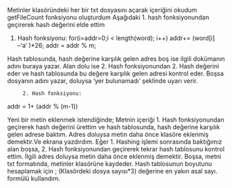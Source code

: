 Metinler klasöründeki her bir txt dosyasını açarak içeriğini okudum
getFileCount fonksiyonu oluşturdum
Aşağıdaki 1. hash fonksiyonundan geçirerek hash değerini elde ettim 
1. Hash fonksiyonu: 
		for(i=addr=0;i < length(word); i++) 
addr+=  (word[i] –‘a’ )*26;
addr = addr % m;

Hash tablosunda, hash değerine karşılık gelen adres boş ise ilgili dokümanın adını buraya yazar. Alan dolu ise 2. Hash fonksiyonundan 2. Hash değerini eder ve hash tablosunda bu değere karşılık gelen adresi kontrol eder. Boşsa dosyanın adını yazar, doluysa ‘yer bulunamadı’ şeklinde uyarı verir. 

         2. Hash fonksiyonu:
addr  =  1+ (addr % (m-1))

Yeni bir metin eklenmek istendiğinde;
Metnin içeriği 1. Hash fonksiyonundan geçirerek hash değerini ürettim ve hash tablosunda, hash değerine karşılık gelen adrese baktım. Adres doluysa metin daha önce klasöre eklenmiş demektir.Ve ekrana yazdırdım.
Eğer 1. Hashing işlemi sonrasında baktığımız alan boşsa, 2. Hash fonksiyonundan geçirerek tekrar hash tablosunu kontrol ettim. İlgili adres doluysa metin daha önce eklenmiş demektir. Boşsa, metni txt formatında, metinler klasörüne kaydeder.
Hash tablosunun boyutunu hesaplamak için ;
          (Klasördeki dosya sayısı*3) değerine en yakın asal sayı.
formülü kullandım. 
